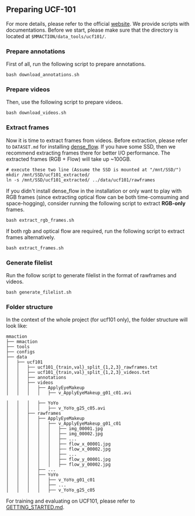 ## Preparing UCF-101

For more details, please refer to the official [website](https://www.crcv.ucf.edu/data/UCF101.php). We provide scripts with documentations. Before we start, please make sure that the directory is located at `$MMACTION/data_tools/ucf101/`.

### Prepare annotations
First of all, run the following script to prepare annotations.
```shell
bash download_annotations.sh
```

### Prepare videos
Then, use the following script to prepare videos.
```shell
bash download_videos.sh
```

### Extract frames
Now it is time to extract frames from videos.
Before extraction, please refer to `DATASET.md` for installing [dense_flow](https://github.com/yjxiong/dense_flow).
If you have some SSD, then we recommend extracting frames there for better I/O performance. The extracted frames (RGB + Flow) will take up ~100GB.
```shell
# execute these two line (Assume the SSD is mounted at "/mnt/SSD/")
mkdir /mnt/SSD/ucf101_extracted/
ln -s /mnt/SSD/ucf101_extracted/ ../data/ucf101/rawframes
```

If you didn't install dense_flow in the installation or only want to play with RGB frames (since extracting optical flow can be both time-comsuming and space-hogging), consider running the following script to extract **RGB-only** frames.
```shell
bash extract_rgb_frames.sh
```

If both rgb and optical flow are required, run the following script to extract frames alternatively.
```shell
bash extract_frames.sh
```

### Generate filelist
Run the follow script to generate filelist in the format of rawframes and videos.
```shell
bash generate_filelist.sh
```

### Folder structure
In the context of the whole project (for ucf101 only), the folder structure will look like:
```
mmaction
├── mmaction
├── tools
├── configs
├── data
│   ├── ucf101
│   │   ├── ucf101_{train,val}_split_{1,2,3}_rawframes.txt
│   │   ├── ucf101_{train,val}_split_{1,2,3}_videos.txt
│   │   ├── annotations
│   │   ├── videos
│   │   │   ├── ApplyEyeMakeup
│   │   │   │   ├── v_ApplyEyeMakeup_g01_c01.avi

│   │   │   ├── YoYo
│   │   │   │   ├── v_YoYo_g25_c05.avi
│   │   ├── rawframes
│   │   │   ├── ApplyEyeMakeup
│   │   │   │   ├── v_ApplyEyeMakeup_g01_c01
│   │   │   │   │   ├── img_00001.jpg
│   │   │   │   │   ├── img_00002.jpg
│   │   │   │   │   ├── ...
│   │   │   │   │   ├── flow_x_00001.jpg
│   │   │   │   │   ├── flow_x_00002.jpg
│   │   │   │   │   ├── ...
│   │   │   │   │   ├── flow_y_00001.jpg
│   │   │   │   │   ├── flow_y_00002.jpg
│   │   │   ├── ...
│   │   │   ├── YoYo
│   │   │   │   ├── v_YoYo_g01_c01
│   │   │   │   ├── ...
│   │   │   │   ├── v_YoYo_g25_c05

```

For training and evaluating on UCF101, please refer to [GETTING_STARTED.md](https://github.com/open-mmlab/mmaction/blob/master/GETTING_STARTED.md).
